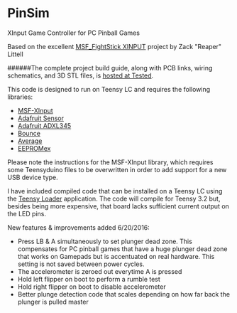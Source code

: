 # PinSim
XInput Game Controller for PC Pinball Games

Based on the excellent [MSF_FightStick XINPUT](https://github.com/zlittell/MSF-XINPUT) project by Zack "Reaper" Littell

######The complete project build guide, along with PCB links, wiring schematics, and 3D STL files, is [hosted at Tested](http://www.tested.com/tech/gaming/569647-how-build-pinsim-virtual-reality-pinball-machine/).

This code is designed to run on Teensy LC and requires the following libraries:

- [MSF-XInput](https://github.com/zlittell/MSF-XINPUT/tree/master/MSF_XINPUT)
- [Adafruit Sensor](https://github.com/adafruit/Adafruit_Sensor)
- [Adafruit ADXL345](https://github.com/adafruit/Adafruit_ADXL345)
- [Bounce](https://www.pjrc.com/teensy/td_libs_Bounce.html)
- [Average](https://github.com/MajenkoLibraries/Average)
- [EEPROMex](https://github.com/thijse/Arduino-EEPROMEx)

Please note the instructions for the MSF-XInput library, which requires some Teensyduino files to be overwritten in order to add support for a new USB device type.

I have included compiled code that can be installed on a Teensy LC using the [Teensy Loader](https://www.pjrc.com/teensy/loader.html) application. The code will compile for Teensy 3.2 but, besides being more expensive, that board lacks sufficient current output on the LED pins.

New features & improvements added 6/20/2016:

* Press LB & A simultaneously to set plunger dead zone. This compensates for PC pinball games that have a huge plunger dead zone that works on Gamepads but is accentuated on real hardware. This setting is not saved between power cycles.
* The accelerometer is zeroed out everytime A is pressed
* Hold left flipper on boot to perform a rumble test
* Hold right flipper on boot to disable accelerometer
* Better plunge detection code that scales depending on how far back the plunger is pulled
 master
